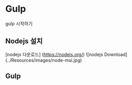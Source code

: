 # Gulp
gulp 시작하기

## Nodejs 설치
[nodejs 다운로드] (https://nodejs.org/)
![nodejs Download] (../Resources/images/node-msi.jpg)

## Gulp 


